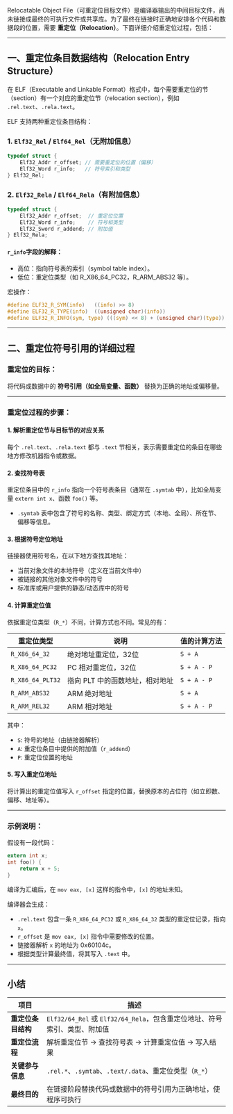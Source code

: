 Relocatable Object File（可重定位目标文件）是编译器输出的中间目标文件，尚未链接成最终的可执行文件或共享库。为了最终在链接时正确地安排各个代码和数据段的位置，需要 **重定位（Relocation）**。下面详细介绍重定位过程，包括：

---

## 一、重定位条目数据结构（Relocation Entry Structure）

在 ELF（Executable and Linkable Format）格式中，每个需要重定位的节（section）有一个对应的重定位节（relocation section），例如 `.rel.text`、`.rela.text`。

ELF 支持两种重定位条目结构：

### 1. `Elf32_Rel` / `Elf64_Rel`（无附加信息）

```c
typedef struct {
    Elf32_Addr r_offset; // 需要重定位的位置（偏移）
    Elf32_Word r_info;   // 符号索引和类型
} Elf32_Rel;
```

### 2. `Elf32_Rela` / `Elf64_Rela`（有附加信息）

```c
typedef struct {
    Elf32_Addr r_offset;  // 重定位位置
    Elf32_Word r_info;    // 符号和类型
    Elf32_Sword r_addend; // 附加值
} Elf32_Rela;
```

#### `r_info`字段的解释：

* 高位：指向符号表的索引（symbol table index）。
* 低位：重定位类型（如 R\_X86\_64\_PC32，R\_ARM\_ABS32 等）。

宏操作：

```c
#define ELF32_R_SYM(info)   ((info) >> 8)
#define ELF32_R_TYPE(info)  ((unsigned char)(info))
#define ELF32_R_INFO(sym, type) (((sym) << 8) + (unsigned char)(type))
```

---

## 二、重定位符号引用的详细过程

### 重定位的目标：

将代码或数据中的 **符号引用（如全局变量、函数）** 替换为正确的地址或偏移量。

---

### 重定位过程的步骤：

#### 1. **解析重定位节与目标节的对应关系**

每个 `.rel.text`、`.rela.text` 都与 `.text` 节相关，表示需要重定位的条目在哪些地方修改机器指令或数据。

#### 2. **查找符号表**

重定位条目中的 `r_info` 指向一个符号表条目（通常在 `.symtab` 中），比如全局变量 `extern int x`、函数 `foo()` 等。

* `.symtab` 表中包含了符号的名称、类型、绑定方式（本地、全局）、所在节、偏移等信息。

#### 3. **根据符号定位地址**

链接器使用符号名，在以下地方查找其地址：

* 当前对象文件的本地符号（定义在当前文件中）
* 被链接的其他对象文件中的符号
* 标准库或用户提供的静态/动态库中的符号

#### 4. **计算重定位值**

依据重定位类型（`R_*`）不同，计算方式也不同。常见的有：

| 重定位类型            | 说明                 | 值的计算方法      |
| ---------------- | ------------------ | ----------- |
| `R_X86_64_32`    | 绝对地址重定位，32位        | `S + A`     |
| `R_X86_64_PC32`  | PC 相对重定位，32位       | `S + A - P` |
| `R_X86_64_PLT32` | 指向 PLT 中的函数地址，相对地址 | `S + A - P` |
| `R_ARM_ABS32`    | ARM 绝对地址           | `S + A`     |
| `R_ARM_REL32`    | ARM 相对地址           | `S + A - P` |

其中：

* `S`: 符号的地址（由链接器解析）
* `A`: 重定位条目中提供的附加值（`r_addend`）
* `P`: 重定位位置的地址

#### 5. **写入重定位地址**

将计算出的重定位值写入 `r_offset` 指定的位置，替换原本的占位符（如立即数、偏移、地址等）。

---

### 示例说明：

假设有一段代码：

```c
extern int x;
int foo() {
    return x + 5;
}
```

编译为汇编后，在 `mov eax, [x]` 这样的指令中，`[x]` 的地址未知。

编译器会生成：

* `.rel.text` 包含一条 `R_X86_64_PC32` 或 `R_X86_64_32` 类型的重定位记录，指向 `x`。
* `r_offset` 是 `mov eax, [x]` 指令中需要修改的位置。
* 链接器解析 `x` 的地址为 0x60104c。
* 根据类型计算最终值，将其写入 `.text` 中。

---

## 小结

| 项目          | 描述                                                   |
| ----------- | ---------------------------------------------------- |
| **重定位条目结构** | `Elf32/64_Rel` 或 `Elf32/64_Rela`，包含重定位地址、符号索引、类型、附加值 |
| **重定位流程**   | 解析重定位节 → 查找符号表 → 计算重定位值 → 写入结果                       |
| **关键参与信息**  | `.rel.*`、`.symtab`、`.text/.data`、重定位类型（`R_*`）        |
| **最终目的**    | 在链接阶段替换代码或数据中的符号引用为正确地址，使程序可执行                       |

